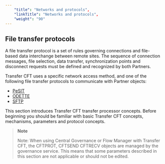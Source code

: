 ```yaml
---
    "title": "Networks and protocols",
    "linkTitle": "Networks and protocols",
    "weight": "90"
---
```

File transfer protocols
-----------------------

A file transfer protocol is
a set of rules governing connections and file-based data interchange between
remote sites. The sequence of connection messages, file selection, data
transfer, synchronization points and disconnect requests must be defined
and recognized by both Partners.

Transfer CFT uses a specific network access
method, and one of the following file transfer protocols
to communicate with Partner objects:

- [PeSIT](about_pesit)
- [ODETTE](start_here_odette)
- [SFTP](sftp_intro)

This
section introduces Transfer CFT transfer processor concepts. Before beginning you should be familiar with basic Transfer
CFT concepts, mechanisms, parameters and protocol concepts.

> **Note**
>
> Note: When using Central Governance or Flow Manager with Transfer CFT, the CFTPROT, CFTSEND CFTRECV objects are managed by the governance service. This means that some parameters described in this section are not applicable or should not be edited.
